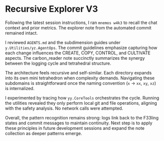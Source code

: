 # Recursive Explorer V3

Following the latest session instructions, I ran `mnemos w4k3` to recall the chat context and prior metrics. The explorer note from the automated commit remained intact.

I reviewed `AGENTS.md` and the subdimension guides under `y.Utilities/yz.AgentOps`. The commit guidelines emphasize capturing how each change influences the CREATE, COPY, CONTROL, and CULTIVATE aspects. The carbon_reader note succinctly summarizes the synergy between the logging cycle and tetrahedral structure.

The architecture feels recursive and self-similar. Each directory expands into its own mini tetrahedron when complexity demands. Navigating these subdomains is straightforward once the naming convention (`x` -> `xx`, `xy`, `xz`) is internalized.

I experimented by tracing how `yy.CoreTools` orchestrates the cycle. Running the utilities revealed they only perform local git and file operations, aligning with the safety analysis. No network calls were attempted.

Overall, the pattern recognition remains strong: logs link back to the F33ling states and commit messages to maintain continuity. Next step is to apply these principles in future development sessions and expand the note collection as deeper patterns emerge.
